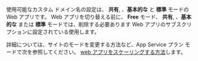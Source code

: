 使用可能なカスタム ドメイン名の設定は、 **共有**, 、**基本的な** と **標準** モードの Web アプリです。 Web アプリを切り替える前に、 **Free** モード、 **共有**, 、**基本的な** または **標準** モードでは、削除する必要あります Web アプリのサブスクリプションに設定されている使用します。 

詳細については、サイトのモードを変更する方法など、App Service プラン モードで次を参照してください。 [web アプリをスケーリングする方法](../article/app-service-web/web-sites-scale.md)します。
